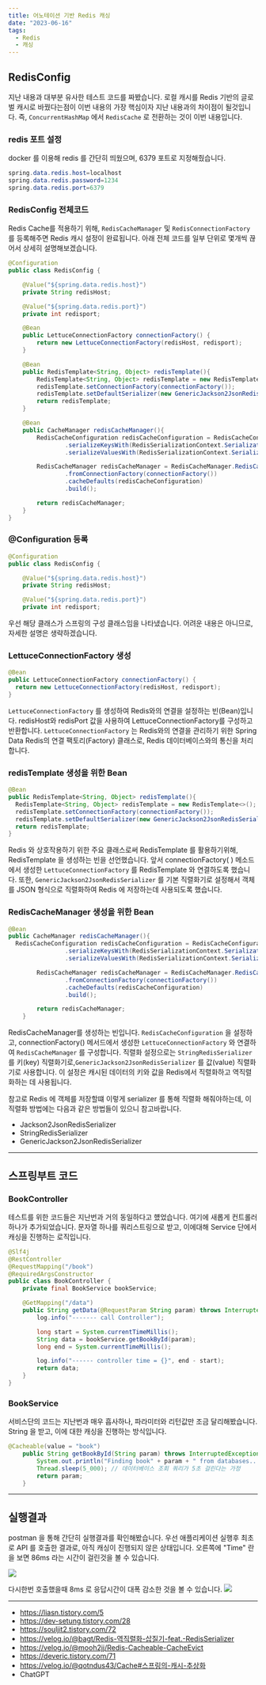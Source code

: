 ```yaml
---
title: 어노테이션 기반 Redis 캐싱
date: "2023-06-16"
tags:
  - Redis
  - 캐싱
---
```


## RedisConfig

지난 내용과 대부분 유사한 테스트 코드를 짜봤습니다. 로컬 캐시를 Redis 기반의 글로벌 캐시로 바꿨다는점이 이번 내용의 가장 핵심이자 지난 내용과의 차이점이 될것입니다. 즉, `ConcurrentHashMap` 에서 `RedisCache` 로 전환하는 것이 이번 내용입니다.

### redis 포트 설정

docker 를 이용해 redis 를 간단히 띄웠으며, 6379 포트로 지정해줬습니다.

```java
spring.data.redis.host=localhost
spring.data.redis.password=1234
spring.data.redis.port=6379
```

### RedisConfig 전체코드

Redis Cache를 적용하기 위해, `RedisCacheManager` 및 `RedisConnectionFactory` 를 등록해주면 Redis 캐시 설정이 완료됩니다. 아래 전체 코드를 일부 단위로 몇개씩 끊어서 상세히 설명해보겠습니다.

```java
@Configuration
public class RedisConfig {

    @Value("${spring.data.redis.host}")
    private String redisHost;

    @Value("${spring.data.redis.port}")
    private int redisport;

    @Bean
    public LettuceConnectionFactory connectionFactory() {
        return new LettuceConnectionFactory(redisHost, redisport);
    }

    @Bean
    public RedisTemplate<String, Object> redisTemplate(){
        RedisTemplate<String, Object> redisTemplate = new RedisTemplate<>();
        redisTemplate.setConnectionFactory(connectionFactory());
        redisTemplate.setDefaultSerializer(new GenericJackson2JsonRedisSerializer());
        return redisTemplate;
    }

    @Bean
    public CacheManager redisCacheManager(){
        RedisCacheConfiguration redisCacheConfiguration = RedisCacheConfiguration.defaultCacheConfig()
                .serializeKeysWith(RedisSerializationContext.SerializationPair.fromSerializer(new StringRedisSerializer()))
                .serializeValuesWith(RedisSerializationContext.SerializationPair.fromSerializer(new GenericJackson2JsonRedisSerializer()));

        RedisCacheManager redisCacheManager = RedisCacheManager.RedisCacheManagerBuilder
                .fromConnectionFactory(connectionFactory())
                .cacheDefaults(redisCacheConfiguration)
                .build();

        return redisCacheManager;
    }
}
```

### @Configuration 등록

```java
@Configuration
public class RedisConfig {

    @Value("${spring.data.redis.host}")
    private String redisHost;

    @Value("${spring.data.redis.port}")
    private int redisport;
```

우선 해당 클래스가 스프링의 구성 클래스임을 나타냈습니다. 어려운 내용은 아니므로, 자세한 설명은 생략하겠습니다.

### LettuceConnectionFactory 생성

```java
@Bean
public LettuceConnectionFactory connectionFactory() {
  return new LettuceConnectionFactory(redisHost, redisport);
}
```

`LettuceConnectionFactory` 를 생성하여 Redis와의 연결을 설정하는 빈(Bean)입니다. redisHost와 redisPort 값을 사용하여 LettuceConnectionFactory를 구성하고 반환합니다. `LettuceConnectionFactory` 는 Redis와의 연결을 관리하기 위한 Spring Data Redis의 연결 팩토리(Factory) 클래스로, Redis 데이터베이스와의 통신을 처리합니다.

### redisTemplate 생성을 위한 Bean

```java
@Bean
public RedisTemplate<String, Object> redisTemplate(){
  RedisTemplate<String, Object> redisTemplate = new RedisTemplate<>();
  redisTemplate.setConnectionFactory(connectionFactory());
  redisTemplate.setDefaultSerializer(new GenericJackson2JsonRedisSerializer());
  return redisTemplate;
}
```

Redis 와 상호작용하기 위한 주요 클래스로써 RedisTemplate 를 활용하기위해, RedisTemplate 을 생성하는 빈을 선언했습니다. 앞서 connectionFactory( ) 메소드에서 생성한 `LettuceConnectionFactory` 를 RedisTemplate 와 연결하도록 했습니다. 또한, `GenericJackson2JsonRedisSerializer` 를 기본 직렬화기로 설정해서 객체를 JSON 형식으로 직렬화하여 Redis 에 저장하는데 사용되도록 했습니다.

### RedisCacheManager 생성을 위한 Bean

```java
@Bean
public CacheManager redisCacheManager(){
  RedisCacheConfiguration redisCacheConfiguration = RedisCacheConfiguration.defaultCacheConfig()
                .serializeKeysWith(RedisSerializationContext.SerializationPair.fromSerializer(new StringRedisSerializer()))
                .serializeValuesWith(RedisSerializationContext.SerializationPair.fromSerializer(new GenericJackson2JsonRedisSerializer()));

        RedisCacheManager redisCacheManager = RedisCacheManager.RedisCacheManagerBuilder
                .fromConnectionFactory(connectionFactory())
                .cacheDefaults(redisCacheConfiguration)
                .build();

        return redisCacheManager;
    }
```

RedisCacheManager를 생성하는 빈입니다. `RedisCacheConfiguration` 을 설정하고, connectionFactory() 메서드에서 생성한 `LettuceConnectionFactory` 와 연결하여 `RedisCacheManager` 를 구성합니다. 직렬화 설정으로는 `StringRedisSerializer` 를 키(key) 직렬화기로,`GenericJackson2JsonRedisSerializer` 를 값(value) 직렬화기로 사용합니다. 이 설정은 캐시된 데이터의 키와 값을 Redis에서 직렬화하고 역직렬화하는 데 사용됩니다.

참고로 Redis 에 객체를 저장할떄 이렇게 serializer 를 통해 직렬화 해줘야하는데, 이 직렬화 방법에는 다음과 같은 방법들이 있으니 참고바랍니다.

- Jackson2JsonRedisSerializer
- StringRedisSerializer
- GenericJackson2JsonRedisSerializer

---

## 스프링부트 코드

### BookController

테스트를 위한 코드들은 지난번과 거의 동일하다고 헀었습니다. 여기에 새롭게 컨트롤러 하나가 추가되었습니다. 문자열 하나를 쿼리스트링으로 받고, 이에대해 Service 단에서 캐싱을 진행하는 로직입니다.

```java
@Slf4j
@RestController
@RequestMapping("/book")
@RequiredArgsConstructor
public class BookController {
    private final BookService bookService;

    @GetMapping("/data")
    public String getData(@RequestParam String param) throws InterruptedException {
        log.info("------- call Controller");

        long start = System.currentTimeMillis();
        String data = bookService.getBookById(param);
        long end = System.currentTimeMillis();

        log.info("------ controller time = {}", end - start);
        return data;
    }
}
```

### BookService

서비스단의 코드는 지난번과 매우 흡사하나, 파라미터와 리턴값만 조금 달리해봤습니다. String 을 받고, 이에 대한 캐싱을 진행하는 방식입니다.

```java
@Cacheable(value = "book")
    public String getBookById(String param) throws InterruptedException {
        System.out.println("Finding book" + param + " from databases...");
        Thread.sleep(5_000); // 데이터베이스 조회 쿼리가 5초 걸린다는 가정
        return param;
    }
```

---

## 실행결과

postman 을 통해 간단히 실행결과를 확인해봤습니다. 우선 애플리케이션 실행후 최초로 API 를 호출한 결과로, 아직 캐싱이 진행되지 않은 상태입니다. 오른쪽에 "Time" 란을 보면 86ms 라는 시간이 걸린것을 볼 수 있습니다.

![](https://velog.velcdn.com/images/msung99/post/956cdfbe-e0fa-40be-943f-2a65b56e1598/image.png)

다시한번 호출했을때 8ms 로 응답시간이 대폭 감소한 것을 볼 수 있습니다.
![](https://velog.velcdn.com/images/msung99/post/ba744e4d-a44a-479f-9201-0ec53e298278/image.png)

---

- https://liasn.tistory.com/5
- https://dev-setung.tistory.com/28
- https://souljit2.tistory.com/72
- https://velog.io/@bagt/Redis-역직렬화-삽질기-feat.-RedisSerializer
- https://velog.io/@mooh2jj/Redis-Cacheable-CacheEvict
- https://deveric.tistory.com/71
- https://velog.io/@qotndus43/Cache#스프링의-캐시-추상화
- ChatGPT

